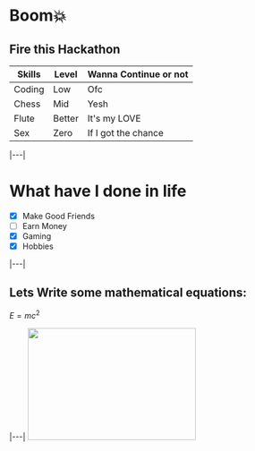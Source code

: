 # Boom💥
## Fire this Hackathon

| Skills | Level | Wanna Continue or not |
| ------- | ------ | ----- |
| Coding | Low | Ofc |
| Chess | Mid | Yesh |
| Flute | Better | It's my LOVE |
| Sex | Zero | If I got the chance |

|---|

# What have I done in life
- [x] Make Good Friends
- [ ] Earn Money
- [x] Gaming
- [x] Hobbies

|---|

## Lets Write some mathematical equations:
$E = mc^2$


|---|
<img src="https://budleaf.com/wp-content/uploads/2023/08/Adrak-masala-chai-scaled.jpeg" width="300" height="200">

